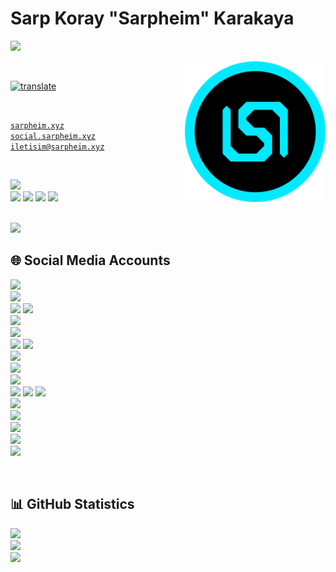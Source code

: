 # Sarp Koray "Sarpheim" Karakaya
[<img src="https://readme-typing-svg.herokuapp.com?font=Rubik&weight=500&pause=1000&color=00EAFF&width=500&lines=Former+Streamer;Part+Time+Developer;Former+National+Alpine+Skier;TED+Ankara+College+Foundation+Private+High+School+'25;METU+Civil+Engineering+'29">](#)

<img align="right" width="225" src="assets/Sarpheim.png">

<br>

[![translate](https://img.shields.io/badge/For_English_CLICK_Here-English_Click_here?style=flat-square&logo=googletranslate&labelColor=white&color=blue)](https://github-com.translate.goog/Sarpheim?_x_tr_sl=tr&_x_tr_tl=en&_x_tr_hl=en&_x_tr_pto=wapp)

<br>

<code>[sarpheim.xyz](https://www.sarpheim.xyz)</code>
<br>
<code>[social.sarpheim.xyz](https://social.sarpheim.xyz)</code>
<br>
<code>[iletisim@sarpheim.xyz](mailto:iletisim@sarpheim.xyz)</code>

<br>

[<img src="https://img.shields.io/twitch/status/sarpheim">](#)
<br>
[<img src="https://visitor-badge.laobi.icu/badge?page_id=Sarpheim.sarpheim">](#)
[<img src="https://img.shields.io/github/followers/Sarpheim">](#)
[<img src="https://img.shields.io/github/stars/Sarpheim">](#)
[<img src="https://img.shields.io/github/sponsors/Sarpheim">](#)

<br>

<img src="https://lanyard.cnrad.dev/api/391539062823059457">

<br>

## 🌐 Social Media Accounts

[<img height="28" src="https://img.shields.io/badge/Website-00EAFF?style=flat&logo=html5&logoColor=white">](https://www.sarpheim.xyz)
<br>
[<img height="28" src="https://img.shields.io/badge/Discord Server-5865F2?style=flat&logo=discord&logoColor=white">](https://discord.sarpheim.xyz)
<br>
[<img height="28" src="https://img.shields.io/badge/Facebook Profile-1877F2?style=flat&logo=facebook&logoColor=white">](https://www.facebook.com/Sarpheim)
[<img height="28" src="https://img.shields.io/badge/Facebook Group-1877F2?style=flat&logo=facebook&logoColor=white">](https://www.facebook.com/SarpheimAilesi)
<br>
[<img height="28" src="https://img.shields.io/badge/GitHub Profile-181717?style=flat&logo=github&logoColor=white">](https://github.com/Sarpheim)
<br>
[<img height="28" src="https://img.shields.io/badge/Instagram Profile-E4405F?style=flat&logo=instagram&logoColor=white">](https://www.instagram.com/sarpheim/)
<br>
[<img height="28" src="https://img.shields.io/badge/Reddit Profile-FF4500?style=flat&logo=reddit&logoColor=white">](https://www.reddit.com/user/Sarpheim)
[<img height="28" src="https://img.shields.io/badge/Reddit Community-FF4500?style=flat&logo=reddit&logoColor=white">](https://www.reddit.com/r/SarpheimAilesi/)
<br>
[<img height="28" src="https://img.shields.io/badge/Snapchat Profile-FFFC00?style=flat&logo=snapchat&logoColor=black">](https://www.snapchat.com/add/sarpheim)
<br>
[<img height="28" src="https://img.shields.io/badge/SoundCloud Profile-FF5500?style=flat&logo=soundcloud&logoColor=white">](https://soundcloud.com/sarpheim)
<br>
[<img height="28" src="https://img.shields.io/badge/Spotify Profile-1DB954?style=flat&logo=spotify&logoColor=white">](https://open.spotify.com/user/sarpkoraykrky)
<br>
[<img height="28" src="https://img.shields.io/badge/Steam Profile-000000?style=flat&logo=steam&logoColor=white">](https://steamcommunity.com/id/Sarpheim)
[<img height="28" src="https://img.shields.io/badge/Steam Group-000000?style=flat&logo=steam&logoColor=white">](https://steamcommunity.com/groups/SarpheimAilesi)
[<img height="28" src="https://img.shields.io/badge/Steam Gift-000000?style=flat&logo=steam&logoColor=white">](https://steamcommunity.com/tradeoffer/new/?partner=445951132&token=L_itFQjj)
<br>
[<img height="28" src="https://img.shields.io/badge/Threads Profile-242526?style=flat&logo=threads&logoColor=white">](https://www.threads.net/@sarpheim)
<br>
[<img height="28" src="https://img.shields.io/badge/Twitch Channel-9146FF?style=flat&logo=twitch&logoColor=white">](https://www.twitch.tv/Sarpheim)
<br>
[<img height="28" src="https://img.shields.io/badge/Twitter Profile-1DA1F2?style=flat&logo=twitter&logoColor=white">](https://twitter.com/Sarpheim)
<br>
[<img height="28" src="https://img.shields.io/badge/VSCO Profile-000000?style=flat&logo=vsco&logoColor=white">](https://vsco.co/sarpheim0/gallery)
<br>
[<img height="28" src="https://img.shields.io/badge/YouTube Channel-FF0000?style=flat&logo=youtube&logoColor=white">](https://youtube.com/c/Sarpheim?sub_confirmation=1)

<br>

## 📊 GitHub Statistics

[<img src="https://github-readme-stats.vercel.app/api/top-langs/?username=sarpheim&theme=github_dark&show_icons=true&layout=compact">](#)
<br>
[<img src="https://github-readme-stats.vercel.app/api?username=sarpheim&theme=github_dark&show_icons=true">](#)
<br>
[<img src="https://github-readme-streak-stats.herokuapp.com?user=sarpheim&theme=github-dark-blue">](#)

